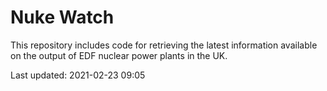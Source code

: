 # Nuke Watch

This repository includes code for retrieving the latest information available on the output of EDF nuclear power plants in the UK.

Last updated: 2021-02-23 09:05